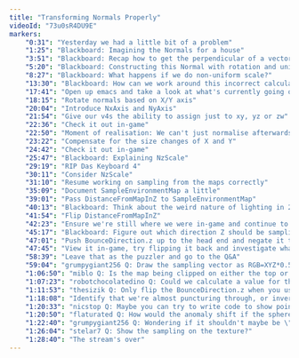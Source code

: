 ```yaml
---
title: "Transforming Normals Properly"
videoId: "73u0sR4DU9E"
markers:
    "0:31": "Yesterday we had a little bit of a problem"
    "1:25": "Blackboard: Imagining the Normals for a house"
    "3:51": "Blackboard: Recap how to get the perpendicular of a vector"
    "5:20": "Blackboard: Constructing this Normal with rotation and uniform scale"
    "8:27": "Blackboard: What happens if we do non-uniform scale?"
    "13:30": "Blackboard: How can we work around this incorrect calculation?"
    "17:41": "Open up emacs and take a look at what's currently going on in-game"
    "18:15": "Rotate normals based on X/Y axis"
    "20:04": "Introduce NxAxis and NyAxis"
    "21:54": "Give our v4s the ability to assign just to xy, yz or zw"
    "22:36": "Check it out in-game"
    "22:50": "Moment of realisation: We can't just normalise afterwards without having touched the Z size"
    "23:22": "Compensate for the size changes of X and Y"
    "24:42": "Check it out in-game"
    "25:47": "Blackboard: Explaining NzScale"
    "29:19": "RIP Das Keyboard 4"
    "30:11": "Consider NzScale"
    "31:10": "Resume working on sampling from the maps correctly"
    "35:09": "Document SampleEnvironmentMap a little"
    "39:01": "Pass DistanceFromMapInZ to SampleEnvironmentMap"
    "40:13": "Blackboard: Think about the weird nature of lighting in 2D games"
    "41:54": "Flip DistanceFromMapInZ"
    "42:23": "Ensure we're still where we were in-game and continue to verify SampleEnvironmentMap"
    "45:17": "Blackboard: Figure out which direction Z should be sampling in the map"
    "47:01": "Push BounceDirection.z up to the head end and negate it there"
    "47:45": "View it in-game, try flipping it back and investigate what is happening"
    "58:39": "Leave that as the puzzler and go to the Q&A"
    "59:04": "grumpygiant256 Q: Draw the sampling vector as RGB=XYZ*0.5+0.5 to visualize it"
    "1:06:50": "miblo Q: Is the map being clipped on either the top or bottom edge? (Don't know if that makes sense.)"
    "1:07:23": "robotchocolatedino Q: Could we calculate a value for the NzScale from the Normal.x and Normal.y so that the Normal.z is unchanged after normalization?"
    "1:11:53": "thesizik Q: Only flip the BounceDirection.z when you use the top map"
    "1:18:08": "Identify that we're almost puncturing through, or inverting, the map"
    "1:20:33": "nicstop Q: Maybe you can try to write code to show points on the textures from which it is doing sampling?"
    "1:20:50": "flaturated Q: How would the anomaly shift if the sphere were to move up and down instead of left and right?"
    "1:22:40": "grumpygiant256 Q: Wondering if it shouldn't maybe be \" / fabs(SampleDirection.y)\"?"
    "1:26:04": "stelar7 Q: Show the sampling on the texture?"
    "1:28:40": "The stream's over"
---
```

